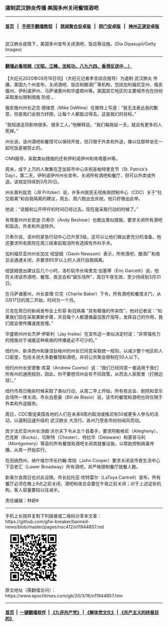 ### 遏制武汉肺炎传播 美国多州关闭餐馆酒吧
------------------------

#### [首页](https://github.com/gfw-breaker/banned-news/blob/master/README.md) &nbsp;&nbsp;|&nbsp;&nbsp; [手把手翻墙教程](https://github.com/gfw-breaker/guides/wiki) &nbsp;&nbsp;|&nbsp;&nbsp; [禁闻聚合安卓版](https://github.com/gfw-breaker/bn-android) &nbsp;&nbsp;|&nbsp;&nbsp; [网门安卓版](https://github.com/oGate2/oGate) &nbsp;&nbsp;|&nbsp;&nbsp; [神州正道安卓版](https://github.com/SzzdOgate/update) 



<div><img alt="" class="aligncenter wp-post-image" src="https://i.epochtimes.com/assets/uploads/2020/03/GettyImages-1212744012-600x400.jpg"/>
<div class="red16 caption">
 武汉肺炎疫情下，美国多州宣布关闭酒吧、饭店等设施。(Dia Dipasupil/Getty Images)
</div>
</div><hr/>

#### [翻墙必看视频（文昭、江峰、法轮功、八九六四、香港反送中...）](https://github.com/gfw-breaker/banned-news/blob/master/pages/link3.md)

<div><p>
 【大纪元2020年03月16日讯】（大纪元记者李言综合报导）为遏制
 <ok href="https://www.epochtimes.com/gb/tag/%E6%AD%A6%E6%B1%89%E8%82%BA%E7%82%8E.html">
  武汉肺炎
 </ok>
 传播，美国九个州宣布，关闭酒吧、饭店和酿酒厂等机构，包括加利福尼亚州、俄亥俄州、伊利诺伊州、马萨诸塞州和华盛顿州等。美国其它地区的主要城市也在纷纷采取类似限制措施
 <ok href="https://www.epochtimes.com/gb/tag/%E9%98%B2%E7%96%AB.html">
  防疫
 </ok>
 。
</p>
<p>
 俄亥俄州州长迈克·德维恩（Mike DeWine）在推特上写道：“我无法表达我的歉意，但是我们会努力纾困，让每个人都能过得去，这是我们的目标。”
</p>
<p>
 “我知道这将影响很多、很多工人。”他解释说，“我们每拖延一天，就会有更多的人死掉。”
</p>
<p>
 州长说，该州酒吧和餐馆可以保持开放，但只限于外卖和外送，像以往那样坐在一起吃饭是被禁止的。
</p>
<p>
 CNN报导，采取类似措施的还有伊利诺伊州和肯塔基州等。
</p>
<p>
 周末，成千上万的人聚集在芝加哥市中心庆祝圣帕特里克节（St. Patrick’s Day）。第二天，伊利诺伊州州长宣布，关闭所有酒吧和餐厅，但可以外卖或外送。该规定持续到3月30日。
</p>
<p>
 州长普利兹克（JB Pritzker）说，许多州居民无视疾病控制中心（CDC）关于“社交距离”和自我隔离的建议，周五、周六跑出去庆祝，他只好做出此举。
</p>
<p>
 他说：“说服和公开呼吁的时间已经过去。现在是采取行动的时候了。”
</p>
<p>
 肯塔基州州长安迪·贝希尔（Andy Beshear）也推出类似措施，要求关闭所有酒吧和饭店，外卖和外送除外。
</p>
<p>
 贝希尔说，该州的紧急行动中心已升至3级，这可以让他们做出更充分的准备。他还要求所有医院在周三结束前取消所有选择性外科手术。
</p>
<p>
 加利福尼亚州州长加文·纽瑟姆（Gavin Newsom）表示，所有酒吧、酿酒厂和夜总会通通关闭，并要求65岁以上的人进行自我隔离。
</p>
<p>
 纽瑟姆提出建议后几个小时，洛杉矶市长埃里克·加塞蒂（Eric Garcetti）说，他将关闭该市酒吧、餐馆、夜总会和“娱乐场所”，周日午夜生效，至少持续到3月31日。
</p>
<p>
 在马萨诸塞州，州长查理·贝克（Charlie Baker）下令，所有酒吧和餐馆关门，从3月17日的周二开始，时间为一个月。
</p>
<p>
 贝克在周日的新闻发布会上形容
 <ok href="https://www.epochtimes.com/gb/tag/%E6%96%B0%E5%86%A0%E7%97%85%E6%AF%92.html">
  新冠病毒
 </ok>
 “具有极强的传染性”，他对记者说：“如果我们现在采取果​​断步骤，并且每个人都遵循最佳医疗指导，发挥自己的作用，我们就会使传播速度放慢。”
</p>
<p>
 华盛顿州州长杰伊·伊斯利（Jay Inslee）在宣布这一类似决定时说：“非常强有力的措施对于减缓这种疾病的传播是必不可少的。”
</p>
<p>
 纽约州、新泽西州和康涅狄格州的州长已同意采取统一规则，以减少整个地区的人口密度，包括关闭大多数餐馆和酒吧，并将公共聚会限制在50人以下。
</p>
<p>
 纽约州州长安德鲁·库莫（Andrew Cuomo）说：“我们已经同意一套适用于我们所有州的通用规则，因此，你不要想邻州会有不同政策，从而去人家那里（打擦边球）。”
</p>
<p>
 纽约市周日晚些时候采取了类似行动，从周二早上开始，所有夜总会、剧院和音乐会场所一律关闭。市长白思豪（Bill de Blasio）说，该市的餐馆和酒吧也将仅限于外卖和外送服务。
</p>
<p>
 周日，CDC敦促美国各地的人们在未来8周内取消或推迟有50或更多人参与的活动，以遏制迅速升级的
 <ok href="https://www.epochtimes.com/gb/tag/%E6%AD%A6%E6%B1%89%E8%82%BA%E7%82%8E.html">
  武汉肺炎
 </ok>
 大流行。各州乃至各市纷纷闻风而动。
</p>
<p>
 宾夕法尼亚州州长汤姆·沃尔夫下令从五个县着手，要求阿勒格尼（Allegheny）、巴克斯（Bucks）、切斯特（Chester）、特拉华（Delaware）和蒙哥马利（Montgomery）等县的所有餐馆和酒吧关闭其就餐设施，以帮助控制病毒传播，从周一开始实行。
</p>
<p>
 在田纳西州，纳什维尔市长约翰·库珀（John Cooper）要求关闭该市夜生活中心下百老汇（Lower Broadway）所有酒吧，并严格限制餐厅就餐人数。
</p>
<p>
 新奥尔良周日也对此设限。市长拉托亚·坎特雷尔（LaToya Cantrell）宣布，所有餐厅必须在晚上9点之前关闭，酒吧和夜总会要在午夜之前关闭；对于上述这些机构，客人容量要较以往减半。
</p>
<p>
 责任编辑：林妍#
</p>
</div>
<hr/>
手机上长按并复制下列链接或二维码分享本文章：<br/>
https://github.com/gfw-breaker/banned-news/blob/master/pages/nsc412/n11944857.md <br/>
<a href='https://github.com/gfw-breaker/banned-news/blob/master/pages/nsc412/n11944857.md'><img src='https://github.com/gfw-breaker/banned-news/blob/master/pages/nsc412/n11944857.md.png'/></a> <br/>
原文地址（需翻墙访问）：https://www.epochtimes.com/gb/20/3/16/n11944857.htm


------------------------
#### [首页](https://github.com/gfw-breaker/banned-news/blob/master/README.md) &nbsp;|&nbsp; [一键翻墙软件](https://github.com/gfw-breaker/nogfw/blob/master/README.md) &nbsp;| [《九评共产党》](https://github.com/gfw-breaker/9ping.md/blob/master/README.md#九评之一评共产党是什么) | [《解体党文化》](https://github.com/gfw-breaker/jtdwh.md/blob/master/README.md) | [《共产主义的终极目的》](https://github.com/gfw-breaker/gczydzjmd.md/blob/master/README.md)


<img src='http://gfw-breaker.win/banned-news/pages/nsc412/n11944857.md' width='0px' height='0px'/>
